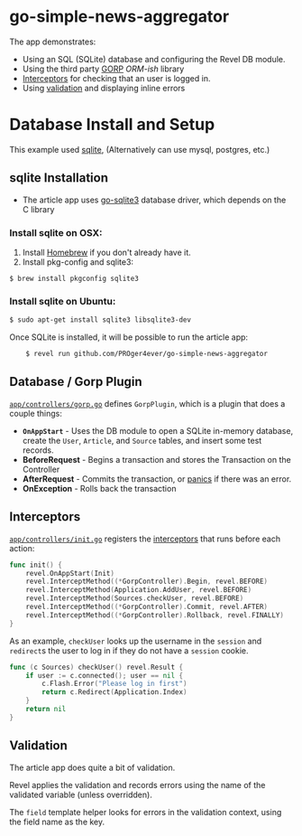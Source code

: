 go-simple-news-aggregator
===============================

The app demonstrates:

* Using an SQL (SQLite) database and configuring the Revel DB module.
* Using the third party [GORP](https://github.com/coopernurse/gorp) *ORM-ish* library
* [Interceptors](../manual/interceptors.html) for checking that an user is logged in.
* Using [validation](../manual/validation) and displaying inline errors


# Database Install and Setup
This example used [sqlite](https://www.sqlite.org/), (Alternatively can use mysql, postgres, etc.)

## sqlite Installation

- The article app uses [go-sqlite3](https://github.com/mattn/go-sqlite3) database driver, which depends on the C library

### Install sqlite on OSX:

1. Install [Homebrew](http://mxcl.github.com/homebrew/) if you don't already have it.
2. Install pkg-config and sqlite3:

~~~
$ brew install pkgconfig sqlite3
~~~

### Install sqlite on Ubuntu:
```sh
$ sudo apt-get install sqlite3 libsqlite3-dev
```

Once SQLite is installed, it will be possible to run the article app:
```sh
	$ revel run github.com/PROger4ever/go-simple-news-aggregator
```

## Database / Gorp Plugin

[`app/controllers/gorp.go`](https://github.com/revel/examples/blob/master/article/app/controllers/gorp.go) defines `GorpPlugin`, which is a plugin that does a couple things:

* **`OnAppStart`** -  Uses the DB module to open a SQLite in-memory database, create the `User`, `Article`, and `Source` tables, and insert some test records.
* **BeforeRequest** -  Begins a transaction and stores the Transaction on the Controller
* **AfterRequest** -  Commits the transaction, or [panics](https://github.com/golang/go/wiki/PanicAndRecover) if there was an error.
* **OnException** -  Rolls back the transaction


## Interceptors

[`app/controllers/init.go`](https://github.com/revel/examples/blob/master/article/app/controllers/init.go)
registers the [interceptors](../manual/interceptors.html) that runs before each action:

```go
func init() {
	revel.OnAppStart(Init)
	revel.InterceptMethod((*GorpController).Begin, revel.BEFORE)
	revel.InterceptMethod(Application.AddUser, revel.BEFORE)
	revel.InterceptMethod(Sources.checkUser, revel.BEFORE)
	revel.InterceptMethod((*GorpController).Commit, revel.AFTER)
	revel.InterceptMethod((*GorpController).Rollback, revel.FINALLY)
}
```

As an example, `checkUser` looks up the username in the `session` and `redirect`s
the user to log in if they do not have a `session` cookie.

```go
func (c Sources) checkUser() revel.Result {
	if user := c.connected(); user == nil {
		c.Flash.Error("Please log in first")
		return c.Redirect(Application.Index)
	}
	return nil
}
```

## Validation

The article app does quite a bit of validation.

Revel applies the validation and records errors using the name of the
validated variable (unless overridden).

The `field` template helper looks for errors in the validation context, using
the field name as the key.
